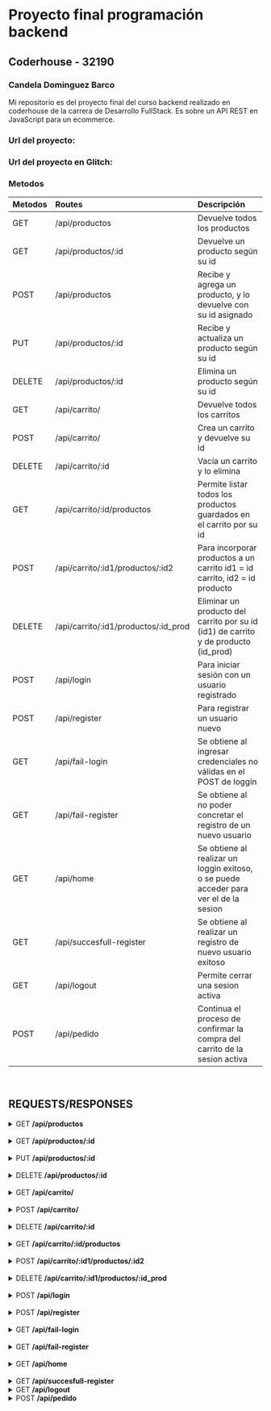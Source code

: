 # Proyecto final programación backend
## Coderhouse - 32190
### Candela Dominguez Barco 

Mi repositorio es del proyecto final del curso backend realizado en coderhouse de la carrera de Desarrollo FullStack. Es sobre un API REST en JavaScript para un ecommerce. 

### Url del proyecto: 

### Url del proyecto en Glitch: 

### Metodos 
| Metodos | Routes                                          | Descripción                                                              			|
| :---    |     :---                                        | :---                                                                			|
| GET     | /api/productos                                  | Devuelve todos los productos                                       			|
| GET     | /api/productos/:id 		                    | Devuelve un producto según su id                            	 			|
| POST    | /api/productos                                  | Recibe y agrega un producto, y lo devuelve con su id asignado	 			|
| PUT     | /api/productos/:id       		            | Recibe y actualiza un producto según su id		         			|
| DELETE  | /api/productos/:id 		                    | Elimina un producto según su id		                         			|
| GET     | /api/carrito/		    		    | Devuelve todos los carritos					 			|
| POST    | /api/carrito/		    		    | Crea un carrito y devuelve su id					 			|
| DELETE  | /api/carrito/:id		                    | Vacía un carrito y lo elimina	                                 			|
| GET     | /api/carrito/:id/productos    		    | Permite listar todos los productos guardados en el carrito por su id  	 		|
| POST    | /api/carrito/:id1/productos/:id2   		    | Para incorporar productos a un carrito id1 = id carrito, id2 = id producto 		|
| DELETE  | /api/carrito/:id1/productos/:id_prod	    | Eliminar un producto del carrito por su id (id1) de carrito y de producto (id_prod) 	|
| POST	  | /api/login					    | Para iniciar sesión con un usuario registrado					 	|
| POST	  | /api/register				    | Para registrar un usuario nuevo							 	|
| GET	  | /api/fail-login				    | Se obtiene al ingresar credenciales no válidas en el POST de loggin		 	|
| GET	  | /api/fail-register				    | Se obtiene al no poder concretar el registro de un nuevo usuario			 	|
| GET	  | /api/home					    | Se obtiene al realizar un loggin exitoso, o se puede acceder para ver el de la sesion	|
| GET	  | /api/succesfull-register			    | Se obtiene al realizar un registro de nuevo usuario exitoso		 		|
| GET	  | /api/logout					    | Permite cerrar una sesion activa						 		|
| POST	  | /api/pedido					    | Continua el proceso de confirmar la compra del carrito de la sesion activa		|

<br>

## REQUESTS/RESPONSES

<details>
<summary>GET <b>/api/productos</b></summary> 

```js
GET http://localhost:8080/api/productos
```

### Respuestas

```json
[
	{"id":1,
	"timestamp":1670096837624,
	"nombre":"Cafe",
	"descripcion":"Cafe",
	"código":"Cafe",
	"foto":"https://cdn2.iconfinder.com/data/icons/coffee-store/64/coffee-04-512.png",
	"precio":800,"stock":10
	},
	{"id":2,
	"timestamp":1670096837624,
	"nombre":"Capuchino",
	"descripcion":"Capuchino",
	"código":"Capuchino",
	"foto":"https://cdn2.iconfinder.com/data/icons/coffee-store/64/coffee-03-512.png",
	"precio":1000,"stock":15
	}
]
```
</details>
<br>
<details>
<summary>GET <b>/api/productos/:id</b></summary> 

```js
GET http://localhost:8080/api/productos/1
```
### Solicitud

```json
{
	"código":"Cafe",
	"foto":"https://cdn2.iconfinder.com/data/icons/coffee-store/64/coffee-04-512.png",
	"stock": 10,
	"descripcion": "Cafe",
	"precio": 800,
	"timestamp": 1670096837624,
	"idStore": 1,
	"nombre": "Cafe"
}
```
### Respuesta
```json
{
	"codigo": "Cafe",
	"foto": "https://cdn2.iconfinder.com/data/icons/coffee-store/64/coffee-04-512.png",
	"stock": 10,
	"descripcion": "Cafe",
	"precio": 800,
	"idStore": 4,
	"nombre": "Cafe",
	"timestamp": 1678033395055,
	"id": 4
}
```
</details>
<br>


<details>
<summary>PUT <b>/api/productos/:id</b></summary> 

```js
PUT http://localhost:8080/api/productos/4
```

### Solicitud
```json
{
	"codigo": "Cafe",
	"foto": "https://cdn2.iconfinder.com/data/icons/coffee-store/64/coffee-04-512.png",
	"stock": 6,
	"descripcion": "Cafe",
	"precio": 1000,
	"idStore": 4,
	"nombre": "Cafe"
}
```
### Respuesta

```json
{
	"ok": "Producto actualizado"
}
```
</details>
<br>


<details>
<summary>DELETE <b>/api/productos/:id</b></summary> 

```js
DELETE http://localhost:8080/api/productos/4
```
### Respuesta
```json
{
	"ok": "Producto eliminado"
}
```
</details>
<br>

<details>
<summary>GET <b>/api/carrito/</b></summary> 

```js
GET http://localhost:8080/api/carrito/
```
### Respuesta
```json
[
	{
		"_id": "63acb3f740a3d442f972f4c1",
		"timestamp": 1672262647281,
		"productos": [
			{
				"idStore": 1,
				"timestamp": 1670096837624,
				"nombre": "Cafe",
				"descripcion": "Cafe",
				"codigo": "Cafe",
				"foto": "https://cdn2.iconfinder.com/data/icons/coffee-store/64/coffee-04-512.png",
				"precio": 800,
				"stock": 10,
				"_id": "63acb41840a3d442f972f4c9"
			},
			{
				"idStore": 2,
				"timestamp": 1670096837624,
				"nombre": "Capuchino",
				"descripcion": "Capuchino",
				"codigo": "Capuchino",
				"foto": "https://cdn2.iconfinder.com/data/icons/coffee-store/64/coffee-03-512.png",
				"precio": 1000,
				"stock": 15,
				"_id": "63acb41e40a3d442f972f4d3"
			}
		],
		"__v": 0
	},
	{
		"_id": "640241997d58d47da33ddf90",
		"timestamp": 1677869465621,
		"productos": [],
		"__v": 0
	},
	{
		"_id": "640241de63d5e918cbdb83bc",
		"timestamp": 1677869534518,
		"productos": [],
		"__v": 0
	}	
]
```
</details>
<br>


<details>
<summary>POST <b>/api/carrito/</b></summary> 

```js
POST http://localhost:8080/api/carrito/
```
### Respuesta

```json
{
	"id del carrito nuevo": "6404c4361a63250879cf654f9"
}
```
</details>
<br>

<details>
<summary>DELETE <b>/api/carrito/:id</b></summary> 

```js
DELETE http://localhost:8080/api/carrito/6404c4361a63250879cf654f9
```

### Respuesta


```json
{
	"ok": "Carrito eliminado"
}
```
</details>
<br>

<details>
<summary>GET <b>/api/carrito/:id/productos</b></summary> 

```js
GET http://localhost:8080/api/carrito/63acb3f740a3d442f972f4c1/productos
```
### Respuesta
```json
[
	{
		"idStore": 1,
		"timestamp": 1670096837624,
		"nombre": "Cafe",
		"descripcion": "Cafe",
		"codigo": "Cafe",
		"foto": "https://cdn2.iconfinder.com/data/icons/coffee-store/64/coffee-04-512.png",
		"precio": 800,
		"stock": 10,
		"_id": "63acb41840a3d442f972f4c9"
	},
	{
		"idStore": 2,
		"timestamp": 1670096837624,
		"nombre": "Capuchino",
		"descripcion": "Capuchino",
		"codigo": "Capuchino",
		"foto": "https://cdn2.iconfinder.com/data/icons/coffee-store/64/coffee-03-512.png",
		"precio": 1000,
		"stock": 15,
		"_id": "63acb41e40a3d442f972f4d3"
	}
]
```
</details>
<br>

<details>
<summary>POST <b>/api/carrito/:id1/productos/:id2 </b></summary> 

```js
POST http://localhost:8080/api/carrito/640241de63d5e918cbdb83bc/productos/1
```
### Respuesta

```json
{
	"ok": "Se agrego el producto al carrito"
}
```
</details>
<br>



<details>
<summary>DELETE <b>/api/carrito/:id1/productos/:id_prod </b></summary> 

```js
DELETE http://localhost:8080/api/carrito/640241de63d5e918cbdb83bc/productos/1
```

### Respuesta

```json
{
	"ok": "El producto fue eliminado del carrito"
}
```
</details>
<br>


<details>
<summary>POST <b>/api/login </b></summary> 

```js
POST http://localhost:8080/api/login
```
### Solicitud

```json
{	
	"username": "candela@candela.com",
	"password": "candela-password"
}
```
	
### Respuesta

```json
{
	"ok": "Se inicio sesion correctamente",
	"productos disponibles": {
		"0": {
			"idStore": 3,
			"descripcion": "Capuchino",
			"timestamp": 1670096837624,
			"nombre": "Capuchino",
			"foto": "https://cdn2.iconfinder.com/data/icons/coffee-store/64/coffee-03-512.png",
			"stock": "15",
			"precio": "1000",
			"codigo": "Capuchino"
		},
		"1": {
			"codigo": "Capuchino",
			"precio": 1000,
			"timestamp": 1670096837624,
			"foto": "https://cdn2.iconfinder.com/data/icons/coffee-store/64/coffee-03-512.png",
			"nombre": "Capuchino",
			"descripcion": "Capuchino",
			"stock": 15,
			"idStore": 2
		},
		"2": {
			"foto": "https://cdn2.iconfinder.com/data/icons/coffee-store/64/coffee-04-512.png",
			"codigo": "Cafe",
			"idStore": 1,
			"stock": 10,
			"timestamp": 1670096837624,
			"precio": 800,
			"descripcion": "Cafe",
			"nombre": "Cafe"
		}
	},
	"su carrito": {
		"_id": "640271314e5af1b4ad62c59f",
		"timestamp": 1677881649798,
		"productos": [],
		"__v": 0
	}
}
```
</details>
<br>


<details>
<summary>POST <b>/api/register </b></summary> 

```js
POST http://localhost:8080/api/register
```
### Solicitud

```json
{
	"username": "candela@candela.com",
	"password": "candela-password",
	"nombre": "candela",
	"direccion": "Calle falsa 123",
	"edad": 22,
	"telefono": 1155550000,
	"avatar": "https://cdn4.iconfinder.com/data/icons/avatars-xmas-giveaway/128/avocado_scream_avatar_food-512.png"
}
```
	
### Respuesta

```json
{
	"ok": "Usuario registrado correctamente"
}
```
</details>
<br>

<details>
<summary>GET <b>/api/fail-login </b></summary> 

```js
POST http://localhost:8080/api/login
```
### Solicitud

```json
{	
	"username": "usuario-incorrecto",
	"password": "contraseña-incorrecta"
}
```
	
### Respuesta

```json
{
	"error": "Usuario y contraseña incorrectos"
}
```
</details>
<br>

<details>
<summary>GET <b>/api/fail-register </b></summary> 

```js
POST http://localhost:8080/api/register
```
### Solicitud

```json
{
	"username": "usuario-en-uso",
	"password": "password",
	"nombre": "Candela",
	"direccion": "Calle falsa 123",
	"edad": 22,
	"telefono": 1155550000,
	"avatar": "https://cdn4.iconfinder.com/data/icons/avatars-xmas-giveaway/128/avocado_scream_avatar_food-512.png"
}
```
	
### Respuesta

```json
{
	"error": "El usuario esta en sesion"
}
```
</details>
<br>

<details>
<summary>GET <b>/api/home </b></summary> 

```js
GET http://localhost:8080/api/home
```
	
### Respuesta

```json
{
	"ok": "Inicio de sesion",
	"productos disponibles": {
		"0": {
			"stock": "15",
			"foto": "https://cdn2.iconfinder.com/data/icons/coffee-store/64/coffee-03-512.png",
			"timestamp": 1670096837624,
			"descripcion": "Capuchino",
			"nombre": "Capuchino",
			"codigo": "Capuchino",
			"idStore": 3,
			"precio": "1000"
		},
		"1": {
			"codigo": "Capuchino",
			"nombre": "Capuchino",
			"foto": "https://cdn2.iconfinder.com/data/icons/coffee-store/64/coffee-03-512.png",
			"descripcion": "Capuchino",
			"timestamp": 1670096837624,
			"stock": 15,
			"idStore": 2,
			"precio": 1000
		},
		"2": {
			"foto": "https://cdn2.iconfinder.com/data/icons/coffee-store/64/coffee-04-512.png",
			"codigo": "Cafe",
			"descripcion": "Cafe",
			"timestamp": 1670096837624,
			"idStore": 1,
			"precio": 800,
			"stock": 10,
			"nombre": "Cafe"
		}
	},
	"su carrito": {
		"_id": "640271314e5af1b4ad62c59f",
		"timestamp": 1677881649798,
		"productos": [],
		"__v": 0
	}
}
```
</details>
<br>

<details>
<summary>GET <b>/api/succesfull-register </b></summary> 

```js
POST http://localhost:8080/api/register
```
### Solicitud

```json
{
	"username": "candela@candela.com",
	"password": "candela-password",
	"nombre": "candela",
	"direccion": "calle falsa 123",
	"edad": 22,
	"telefono": 1122333445,
	"avatar": "https://cdn4.iconfinder.com/data/icons/avatars-xmas-giveaway/128/avocado_scream_avatar_food-512.png"
}
```
	
### Respuesta

```json
{
	"ok": "Usuario registrado correctamente"
}
```
</details>


<details>
<summary>GET <b>/api/logout </b></summary> 

```js
GET http://localhost:8080/api/logout
```
	
### Respuesta

```json
{
	"ok": "Se cerro la sesion correctamente"
}
```
</details>


<details>
<summary>POST <b>/api/pedido </b></summary> 

```js
POST http://localhost:8080/api/pedido
```
	
### Respuesta

```json
{
	"ok": "Se confirmo su compra con el codigo: 6404c8f71a63250879cf2a23"
}
```
</details>






















